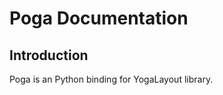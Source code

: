 Poga Documentation
=================



Introduction
-----------------

Poga is an Python binding for YogaLayout library.

